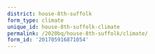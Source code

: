 ```yaml
---
district: house-8th-suffolk
form_type: climate
unique_id: house-8th-suffolk-climate
permalink: /2020bq/house-8th-suffolk/climate/
form_id: '201705916871054'
---
```

